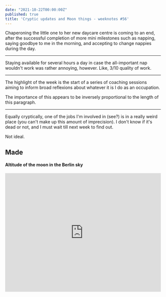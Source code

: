 ```yaml
---
date: "2021-10-22T00:00:00Z"
published: true
title: 'Cryptic updates and Moon things - weeknotes #56'
---
```


Chaperoning the little one to her new daycare centre is coming to an end, after the successful completion of more mini milestones such as napping, saying goodbye to me in the morning, and accepting to change nappies during the day.

---

Staying available for several hours a day in case the all-important nap wouldn't work was rather annoying, however. Like, 3/10 quality of work.

---

The highlight of the week is the start of a series of coaching sessions aiming to inform broad reflexions about whatever it is I do as an occupation.

The importance of this appears to be inversely proportional to the length of this paragraph.

---

Equally cryptically, one of the jobs I'm involved in (see?) is in a really weird place (you can't make up this amount of imprecision). I don't know if it's dead or not, and I must wait till next week to find out.

Not ideal.

## Made

#### Altitude of the moon in the Berlin sky

<iframe width="100%" height="384" frameborder="0"
src="https://observablehq.com/embed/@basilesimon/hello-suncalc?cells=chart"></iframe>
